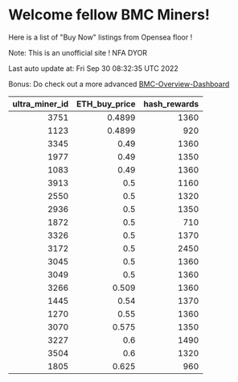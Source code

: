 # Welcome fellow BMC Miners!
Here is a list of "Buy Now" listings from Opensea floor !

Note: This is an unofficial site ! NFA DYOR

Last auto update at: Fri Sep 30 08:32:35 UTC 2022

Bonus: Do check out a more advanced [BMC-Overview-Dashboard](https://dune.com/defifunk/BMC-Overview-Dashboard)


|   ultra_miner_id |   ETH_buy_price |   hash_rewards |
|-----------------:|----------------:|---------------:|
|             3751 |          0.4899 |           1360 |
|             1123 |          0.4899 |            920 |
|             3345 |          0.49   |           1360 |
|             1977 |          0.49   |           1350 |
|             1083 |          0.49   |           1360 |
|             3913 |          0.5    |           1160 |
|             2550 |          0.5    |           1320 |
|             2936 |          0.5    |           1350 |
|             1872 |          0.5    |            710 |
|             3326 |          0.5    |           1370 |
|             3172 |          0.5    |           2450 |
|             3045 |          0.5    |           1360 |
|             3049 |          0.5    |           1360 |
|             3266 |          0.509  |           1360 |
|             1445 |          0.54   |           1370 |
|             1270 |          0.55   |           1360 |
|             3070 |          0.575  |           1350 |
|             3227 |          0.6    |           1490 |
|             3504 |          0.6    |           1320 |
|             1805 |          0.625  |            960 |
